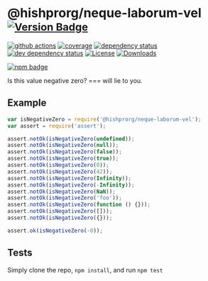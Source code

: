 # @hishprorg/neque-laborum-vel <sup>[![Version Badge][npm-version-svg]][package-url]</sup>

[![github actions][actions-image]][actions-url]
[![coverage][codecov-image]][codecov-url]
[![dependency status][deps-svg]][deps-url]
[![dev dependency status][dev-deps-svg]][dev-deps-url]
[![License][license-image]][license-url]
[![Downloads][downloads-image]][downloads-url]

[![npm badge][npm-badge-png]][package-url]

Is this value negative zero? === will lie to you.

## Example

```js
var isNegativeZero = require('@hishprorg/neque-laborum-vel');
var assert = require('assert');

assert.notOk(isNegativeZero(undefined));
assert.notOk(isNegativeZero(null));
assert.notOk(isNegativeZero(false));
assert.notOk(isNegativeZero(true));
assert.notOk(isNegativeZero(0));
assert.notOk(isNegativeZero(42));
assert.notOk(isNegativeZero(Infinity));
assert.notOk(isNegativeZero(-Infinity));
assert.notOk(isNegativeZero(NaN));
assert.notOk(isNegativeZero('foo'));
assert.notOk(isNegativeZero(function () {}));
assert.notOk(isNegativeZero([]));
assert.notOk(isNegativeZero({}));

assert.ok(isNegativeZero(-0));
```

## Tests
Simply clone the repo, `npm install`, and run `npm test`

[package-url]: https://npmjs.org/package/@hishprorg/neque-laborum-vel
[npm-version-svg]: https://versionbadg.es/inspect-js/@hishprorg/neque-laborum-vel.svg
[deps-svg]: https://david-dm.org/inspect-js/@hishprorg/neque-laborum-vel.svg
[deps-url]: https://david-dm.org/inspect-js/@hishprorg/neque-laborum-vel
[dev-deps-svg]: https://david-dm.org/inspect-js/@hishprorg/neque-laborum-vel/dev-status.svg
[dev-deps-url]: https://david-dm.org/inspect-js/@hishprorg/neque-laborum-vel#info=devDependencies
[npm-badge-png]: https://nodei.co/npm/@hishprorg/neque-laborum-vel.png?downloads=true&stars=true
[license-image]: https://img.shields.io/npm/l/@hishprorg/neque-laborum-vel.svg
[license-url]: LICENSE
[downloads-image]: https://img.shields.io/npm/dm/@hishprorg/neque-laborum-vel.svg
[downloads-url]: https://npm-stat.com/charts.html?package=@hishprorg/neque-laborum-vel
[codecov-image]: https://codecov.io/gh/inspect-js/@hishprorg/neque-laborum-vel/branch/main/graphs/badge.svg
[codecov-url]: https://app.codecov.io/gh/inspect-js/@hishprorg/neque-laborum-vel/
[actions-image]: https://img.shields.io/endpoint?url=https://github-actions-badge-u3jn4tfpocch.runkit.sh/inspect-js/@hishprorg/neque-laborum-vel
[actions-url]: https://github.com/hishprorg/neque-laborum-vel/actions
